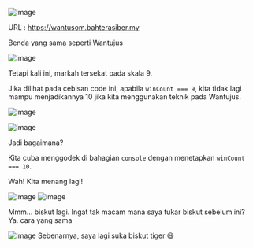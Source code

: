 ![image](https://github.com/6D756E6972/3108CTF/assets/129729880/7596d9ba-1bc3-4133-8d1e-08c45dfc80bb)

URL : https://wantusom.bahterasiber.my

Benda yang sama seperti Wantujus

![image](https://github.com/6D756E6972/3108CTF/assets/129729880/76582c0f-afdb-4b29-904e-57cd7f4c9e7f)

Tetapi kali ini, markah tersekat pada skala 9.

Jika dilihat pada cebisan code ini, apabila `winCount === 9`, kita tidak lagi mampu menjadikannya 10 jika kita menggunakan teknik pada Wantujus.

![image](https://github.com/6D756E6972/3108CTF/assets/129729880/459ef82d-bc8a-46c6-bf25-ae8c406ede1e)

![image](https://github.com/6D756E6972/3108CTF/assets/129729880/40b2749c-2806-487a-b57f-3ab6e66eaeb5)

Jadi bagaimana?

Kita cuba menggodek di bahagian `console` dengan menetapkan `winCount === 10`. 

Wah! Kita menang lagi!

![image](https://github.com/6D756E6972/3108CTF/assets/129729880/641b3b1a-fb7e-4e02-a289-bc06bf958b9e)
![image](https://github.com/6D756E6972/3108CTF/assets/129729880/a96762a2-7a25-41f8-bd9c-4c8a568280ce)

Mmm... biskut lagi. Ingat tak macam mana saya tukar biskut sebelum ini? Ya. cara yang sama

![image](https://github.com/6D756E6972/3108CTF/assets/129729880/cabcebfa-9f3c-420a-b555-449b2c7ab86b)
Sebenarnya, saya lagi suka biskut tiger 😆
